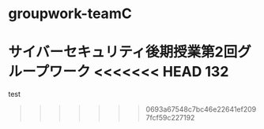 # groupwork-teamC
サイバーセキュリティ後期授業第2回グループワーク
<<<<<<< HEAD
132
=======

test
>>>>>>> 0693a67548c7bc46e22641ef2097fcf59c227192
